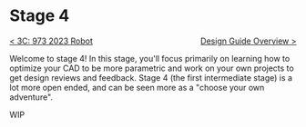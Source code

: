 <style>
.right{
    float:right;
}
.center{
    text-align:center;
}

.left{
    float:left;
}
</style>

# Stage 4

<span class="left">[< 3C: 973 2023 Robot](../stage3/3C-973-2023.md)</span> <span class="right">[Design Guide Overview >](../index.md)</span>
<br>

Welcome to stage 4! In this stage, you'll focus primarily on learning how to optimize your CAD to be more parametric and work on your own projects to get design reviews and feedback. Stage 4 (the first intermediate stage) is a lot more open ended, and can be seen more as a "choose your own adventure".

WIP